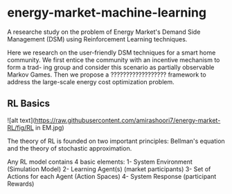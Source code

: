 # energy-market-machine-learning
A researche study on the problem of Energy Market's Demand Side Management (DSM) using Reinforcement Learning techniques.

Here we research on the user-friendly DSM techniques for a smart home community. We first entice the community with an incentive mechanism to form a trad-
ing group and consider this scenario as partially observable Markov Games. Then we propose a ?????????????????? framework to address the large-scale energy cost optimization problem.


## RL Basics
![alt text](https://raw.githubusercontent.com/amirashoori7/energy-market-RL/fig/RL in EM.jpg)

The theory of RL is founded on two important principles: Bellman's equation and the theory of stochastic approximation.

Any RL model contains 4 basic elements:
1- System Environment (Simulation Model)
2- Learning Agent(s) (market participants)
3- Set of Actions for each Agent (Action Spaces)
4- System Response (participant Rewards)
